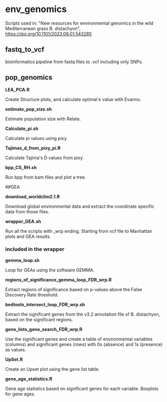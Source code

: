 # env_genomics
Scripts used in: "New resources for environmental genomics in the wild Mediterranean grass B. distachyon", https://doi.org/10.1101/2023.06.01.543285

## fastq_to_vcf

bioinformatics pipeline from fastq files to .vcf including only SNPs.

## pop_genomics

**LEA_PCA.R**

Create Structure plots, and calculate optimal k value with Evanno.

**estimate_pop_size.sh**

Estimate population size with Relate.

**Calculate_pi.sh**

Calculate pi values using pixy.

**Tajimas_d_from_pixy_pi.R**

Calculate Tajima's D values from pixy.

**bpp_CS_RH.sh**

Run bpp from bam files and plot a tree.

##GEA

**download_worldclim2.1.R**

Download global environmental data and extract the coordinate specific data from those files.

**wrapper_GEA.sh**

Run all the scripts with _wrp ending. Starting from vcf file to Manhattan plots and GEA results.

### included in the wrapper

**gemma_loop.sh**

Loop for GEAs using the software GEMMA.

**regions_of_significance_gemma_loop_FDR_wrp.R**

Extract regions of significance based on p-values above the False Discovery Rate threshold.

**bedtools_intersect_loop_FDR_wrp.sh**

Extract the significant genes from the v3.2 annotation file of B. distachyon, based on the significant regions.

**gene_lists_gene_search_FDR_wrp.R**

Use the significant genes and create a table of environmental variables (columns) and significant genes (rows) with 0s (absence) and 1s (presence) as values.

**UpSet.R**

Create an Upset plot using the gene list table.

**gene_age_statistics.R**

Gene age statistics based on significant genes for each variable. Boxplots for gene ages.
